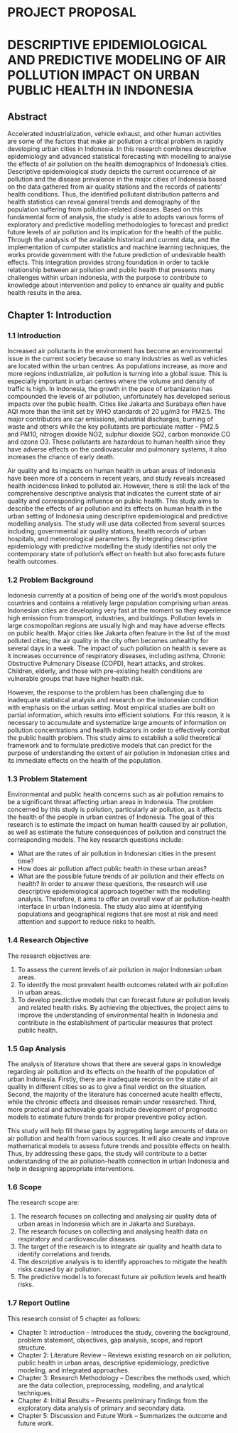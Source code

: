 # PROJECT PROPOSAL
# DESCRIPTIVE EPIDEMIOLOGICAL AND PREDICTIVE MODELING OF AIR POLLUTION IMPACT ON URBAN PUBLIC HEALTH IN INDONESIA

## Abstract
Accelerated industrialization, vehicle exhaust, and other human activities are some of the factors that make air pollution a critical problem in rapidly developing urban cities in Indonesia. In this research combines descriptive epidemiology and advanced statistical forecasting with modelling to analyse the effects of air pollution on the health demographics of Indonesia’s cities. Descriptive epidemiological study depicts the current occurrence of air pollution and the disease prevalence in the major cities of Indonesia based on the data gathered from air quality stations and the records of patients’ health conditions. Thus, the identified pollutant distribution patterns and health statistics can reveal general trends and demography of the population suffering from pollution-related diseases. Based on this fundamental form of analysis, the study is able to adopts various forms of exploratory and predictive modelling methodologies to forecast and predict future levels of air pollution and its implication for the health of the public. Through the analysis of the available historical and current data, and the implementation of computer statistics and machine learning techniques, the works provide government with the future prediction of undesirable health effects. This integration provides strong foundation in order to tackle relationship between air pollution and public health that presents many challenges within urban Indonesia, with the purpose to contribute to knowledge about intervention and policy to enhance air quality and public health results in the area.

## Chapter 1: Introduction
### 1.1 Introduction
Increased air pollutants in the environment has become an environmental issue in the current society because so many industries as well as vehicles are located within the urban centres. As populations increase, as more and more regions industrialize, air pollution is turning into a global issue. This is especially important in urban centres where the volume and density of traffic is high. In Indonesia, the growth in the pace of urbanization has compounded the levels of air pollution, unfortunately has developed serious impacts over the public health. Cities like Jakarta and Surabaya often have AQI more than the limit set by WHO standards of 20 μg/m3 for PM2.5. The major contributors are car emissions, industrial discharges, burning of waste and others while the key pollutants are particulate matter – PM2.5 and PM10, nitrogen dioxide NO2, sulphur dioxide SO2, carbon monoxide CO and ozone O3. These pollutants are hazardous to human health since they have adverse effects on the cardiovascular and pulmonary systems, it also increases the chance of early death. 

Air quality and its impacts on human health in urban areas of Indonesia have been more of a concern in recent years, and study reveals increased health incidences linked to polluted air. However, there is still the lack of the comprehensive descriptive analysis that indicates the current state of air quality and corresponding influence on public health. This study aims to describe the effects of air pollution and its effects on human health in the urban setting of Indonesia using descriptive epidemiological and predictive modelling analysis. The study will use data collected from several sources including; governmental air quality stations, health records of urban hospitals, and meteorological parameters. By integrating descriptive epidemiology with predictive modelling the study identifies not only the contemporary state of pollution’s effect on health but also forecasts future health outcomes.

### 1.2 Problem Background
Indonesia currently at a position of being one of the world’s most populous countries and contains a relatively large population comprising urban areas. Indonesian cities are developing very fast at the moment so they experience high emission from transport, industries, and buildings. Pollution levels in large cosmopolitan regions are usually high and may have adverse effects on public health. Major cities like Jakarta often feature in the list of the most polluted cities; the air quality in the city often becomes unhealthy for several days in a week. The impact of such pollution on health is severe as it increases occurrence of respiratory diseases, including asthma, Chronic Obstructive Pulmonary Disease (COPD), heart attacks, and strokes. Children, elderly, and those with pre-existing health conditions are vulnerable groups that have higher health risk.

However, the response to the problem has been challenging due to inadequate statistical analysis and research on the Indonesian condition with emphasis on the urban setting. Most empirical studies are built on partial information, which results into efficient solutions. For this reason, it is necessary to accumulate and systematize large amounts of information on pollution concentrations and health indicators in order to effectively combat the public health problem. This study aims to establish a solid theoretical framework and to formulate predictive models that can predict for the purpose of understanding the extent of air pollution in Indonesian cities and its immediate effects on the health of the population.

### 1.3 Problem Statement
Environmental and public health concerns such as air pollution remains to be a significant threat affecting urban areas in Indonesia. The problem concerned by this study is pollution, particularly air pollution, as it affects the health of the people in urban centres of Indonesia. The goal of this research is to estimate the impact on human health caused by air pollution, as well as estimate the future consequences of pollution and construct the corresponding models. The key research questions include:
- What are the rates of air pollution in Indonesian cities in the present time?
- How does air pollution affect public health in these urban areas? 
- What are the possible future trends of air pollution and their effects on health?
In order to answer these questions, the research will use descriptive epidemiological approach together with the modelling analysis. Therefore, it aims to offer an overall view of air pollution-health interface in urban Indonesia. The study also aims at identifying populations and geographical regions that are most at risk and need attention and support to reduce risks to health.

### 1.4 Research Objective
The research objectives are:
1. To assess the current levels of air pollution in major Indonesian urban areas.
2. To identify the most prevalent health outcomes related with air pollution in urban areas.
3. To develop predictive models that can forecast future air pollution levels and related health risks.
By achieving the objectives, the project aims to improve the understanding of environmental health in Indonesia and contribute in the establishment of particular measures that protect public health.

### 1.5 Gap Analysis
The analysis of literature shows that there are several gaps in knowledge regarding air pollution and its effects on the health of the population of urban Indonesia. Firstly, there are inadequate records on the state of air quality in different cities so as to give a final verdict on the situation. Second, the majority of the literature has concerned acute health effects, while the chronic effects and diseases remain under researched. Third, more practical and achievable goals include development of prognostic models to estimate future trends for proper preventive policy action.

This study will help fill these gaps by aggregating large amounts of data on air pollution and health from various sources. It will also create and improve mathematical models to assess future trends and possible effects on health. Thus, by addressing these gaps, the study will contribute to a better understanding of the air pollution-health connection in urban Indonesia and help in designing appropriate interventions.

### 1.6 Scope
The research scope are:
1. The research focuses on collecting and analysing air quality data of urban areas in Indonesia which are in Jakarta and Surabaya.
2. The research focuses on collecting and analysing health data on respiratory and cardiovascular diseases.
3. The target of the research is to integrate air quality and health data to identify correlations and trends.
4. The descriptive analysis is to identify approaches to mitigate the health risks caused by air pollution.
5. The predictive model is to forecast future air pollution levels and health risks.

### 1.7 Report Outline
This research consist of 5 chapter as follows:
- Chapter 1: Introduction – Introduces the study, covering the background, problem statement, objectives, gap analysis, scope, and report structure.
- Chapter 2: Literature Review – Reviews existing research on air pollution, public health in urban areas, descriptive epidemiology, predictive modeling, and integrated approaches.
- Chapter 3: Research Methodology – Describes the methods used, which are the data collection, preprocessing, modeling, and analytical techniques.
- Chapter 4: Initial Results – Presents preliminary findings from the exploratory data analysis of primary and secondary data.
- Chapter 5: Discussion and Future Work – Summarizes the outcome and future work.

